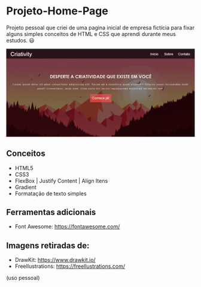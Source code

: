 # Projeto-Home-Page
Projeto pessoal que criei de uma pagina inicial de empresa fictícia para fixar alguns simples conceitos de HTML e CSS que aprendi durante meus estudos. :smiley:


<img src = "project_img/Screenshot_1.png">


<h2>Conceitos</h2>

- HTML5
- CSS3
- FlexBox | Justify Content | Align Itens
- Gradient 
- Formatação de texto simples


<h2>Ferramentas adicionais</h2>

- Font Awesome: https://fontawesome.com/

<h2>Imagens retiradas de:</h2>

- DrawKit: https://www.drawkit.io/
- FreeIlustrations: https://freellustrations.com/

(uso pessoal)


